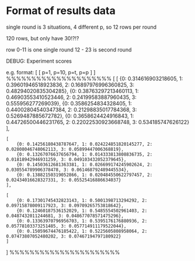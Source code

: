 # Format of results data

single round is 3 situations, 4 different p, so 12 rows per round

120 rows, but only have 30!?!? 

row 0-11 is one single round
12 - 23 is second round

DEBUG: Experiment scores

e.g. format:
[
    [
        p=1,
        p=10,
        p=t,
        p=p
    ]
]
%%%%%%%%%%%%%%%%%%%%%
 [
    [
        {0: 0.314616903218605, 1: 0.39601946518923836, 2: 0.16897976996360825, 3: 0.48294020835304285}, 
        {0: 0.38763297213460113, 1: 0.46903553410523446, 2: 0.24199583887960435, 3: 0.555956277269039}, 
        {0: 0.3586254834328405, 1: 0.44002804540347384, 2: 0.21298835017784368, 3: 0.5269487885672782}, 
        {0: 0.3658624424916843, 1: 0.44726500446231765, 2: 0.22022530923668748, 3: 0.534185747626122}
    ],
 
    [
        {0: 0.14256180438787647, 1: 0.024224851820145277, 2: 0.02808046748062113, 3: 0.05899447006368819}, 
        {0: 0.13267076637656794, 1: 0.014333813808836735, 2: 0.01818942946931259, 3: 0.049103432052379645}, 
        {0: 0.14503612681363381, 1: 0.026699174245902624, 2: 0.030554789906378478, 3: 0.061468792489445534}, 
        {0: 0.13882150319052866, 1: 0.020484550622797457, 2: 0.02434016628327331, 3: 0.05525416886634037}
    ],
    
    [
        {0: 0.17301745432823143, 1: 0.5001398713294292, 2: 0.09715878009117923, 3: 0.09709265753818642}, 
        {0: 0.12460187536152029, 1: 0.5485554502961403, 2: 0.0487432011244681, 3: 0.048677078571475296}, 
        {0: 0.13363970796956703, 1: 0.5395176176880936, 2: 0.05778103373251485, 3: 0.057714911179522044}, 
        {0: 0.15059674476185422, 1: 0.5225605808958064, 2: 0.07473807052480202, 3: 0.07467194797180922}
    ]

]
%%%%%%%%%%%%%%%%%%%%%%
